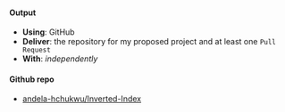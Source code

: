 #### Output
- **Using**: GitHub
- **Deliver**: the repository for my proposed project and at least one `Pull Request`
- **With**: *independently*

#### Github repo
- [andela-hchukwu/Inverted-Index](https://github.com/andela-hchukwu/Inverted-Index.git)